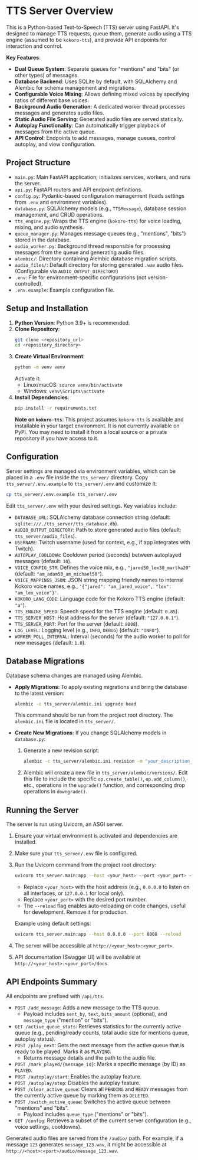 # TTS Server Overview

This is a Python-based Text-to-Speech (TTS) server using FastAPI. It's designed to manage TTS requests, queue them, generate audio using a TTS engine (assumed to be `kokoro-tts`), and provide API endpoints for interaction and control.

**Key Features**:
*   **Dual Queue System**: Separate queues for "mentions" and "bits" (or other types) of messages.
*   **Database Backend**: Uses SQLite by default, with SQLAlchemy and Alembic for schema management and migrations.
*   **Configurable Voice Mixing**: Allows defining mixed voices by specifying ratios of different base voices.
*   **Background Audio Generation**: A dedicated worker thread processes messages and generates audio files.
*   **Static Audio File Serving**: Generated audio files are served statically.
*   **Autoplay Functionality**: Can automatically trigger playback of messages from the active queue.
*   **API Control**: Endpoints to add messages, manage queues, control autoplay, and view configuration.

## Project Structure

*   `main.py`: Main FastAPI application; initializes services, workers, and runs the server.
*   `api.py`: FastAPI routers and API endpoint definitions.
*   `config.py`: Pydantic-based configuration management (loads settings from `.env` and environment variables).
*   `database.py`: SQLAlchemy models (e.g., `TTSMessage`), database session management, and CRUD operations.
*   `tts_engine.py`: Wraps the TTS engine (`kokoro-tts`) for voice loading, mixing, and audio synthesis.
*   `queue_manager.py`: Manages message queues (e.g., "mentions", "bits") stored in the database.
*   `audio_worker.py`: Background thread responsible for processing messages from the queue and generating audio files.
*   `alembic/`: Directory containing Alembic database migration scripts.
*   `audio_files/`: Default directory for storing generated `.wav` audio files. (Configurable via `AUDIO_OUTPUT_DIRECTORY`)
*   `.env`: File for environment-specific configurations (not version-controlled).
*   `.env.example`: Example configuration file.

## Setup and Installation

1.  **Python Version**: Python 3.9+ is recommended.
2.  **Clone Repository**:
    ```bash
    git clone <repository_url>
    cd <repository_directory>
    ```
3.  **Create Virtual Environment**:
    ```bash
    python -m venv venv
    ```
    Activate it:
    *   Linux/macOS: `source venv/bin/activate`
    *   Windows: `venv\Scripts\activate`
4.  **Install Dependencies**:
    ```bash
    pip install -r requirements.txt
    ```
    **Note on `kokoro-tts`**: This project assumes `kokoro-tts` is available and installable in your target environment. It is not currently available on PyPI. You may need to install it from a local source or a private repository if you have access to it.

## Configuration

Server settings are managed via environment variables, which can be placed in a `.env` file inside the `tts_server/` directory.
Copy `tts_server/.env.example` to `tts_server/.env` and customize it:

```bash
cp tts_server/.env.example tts_server/.env
```

Edit `tts_server/.env` with your desired settings. Key variables include:

*   `DATABASE_URL`: SQLAlchemy database connection string (default: `sqlite:///./tts_server/tts_database.db`).
*   `AUDIO_OUTPUT_DIRECTORY`: Path to store generated audio files (default: `tts_server/audio_files`).
*   `USERNAME`: Twitch username (used for context, e.g., if app integrates with Twitch).
*   `AUTOPLAY_COOLDOWN`: Cooldown period (seconds) between autoplayed messages (default: `10`).
*   `VOICE_CONFIG_STR`: Defines the voice mix, e.g., `"jared50_lex30_martha20"` (default: `"am_adam50_am_michael50"`).
*   `VOICE_MAPPINGS_JSON`: JSON string mapping friendly names to internal Kokoro voice names, e.g., `'{"jared": "am_jared_voice", "lex": "am_lex_voice"}'`.
*   `KOKORO_LANG_CODE`: Language code for the Kokoro TTS engine (default: `"a"`).
*   `TTS_ENGINE_SPEED`: Speech speed for the TTS engine (default: `0.85`).
*   `TTS_SERVER_HOST`: Host address for the server (default: `"127.0.0.1"`).
*   `TTS_SERVER_PORT`: Port for the server (default: `8008`).
*   `LOG_LEVEL`: Logging level (e.g., `INFO`, `DEBUG`) (default: `"INFO"`).
*   `WORKER_POLL_INTERVAL`: Interval (seconds) for the audio worker to poll for new messages (default: `1.0`).

## Database Migrations

Database schema changes are managed using Alembic.

*   **Apply Migrations**: To apply existing migrations and bring the database to the latest version:
    ```bash
    alembic -c tts_server/alembic.ini upgrade head
    ```
    This command should be run from the project root directory. The `alembic.ini` file is located in `tts_server/`.

*   **Create New Migrations**: If you change SQLAlchemy models in `database.py`:
    1.  Generate a new revision script:
        ```bash
        alembic -c tts_server/alembic.ini revision -m "your_description_of_change"
        ```
    2.  Alembic will create a new file in `tts_server/alembic/versions/`. Edit this file to include the specific `op.create_table()`, `op.add_column()`, etc., operations in the `upgrade()` function, and corresponding drop operations in `downgrade()`.

## Running the Server

The server is run using Uvicorn, an ASGI server.

1.  Ensure your virtual environment is activated and dependencies are installed.
2.  Make sure your `tts_server/.env` file is configured.
3.  Run the Uvicorn command from the project root directory:
    ```bash
    uvicorn tts_server.main:app --host <your_host> --port <your_port> --reload
    ```
    *   Replace `<your_host>` with the host address (e.g., `0.0.0.0` to listen on all interfaces, or `127.0.0.1` for local only).
    *   Replace `<your_port>` with the desired port number.
    *   The `--reload` flag enables auto-reloading on code changes, useful for development. Remove it for production.

    Example using default settings:
    ```bash
    uvicorn tts_server.main:app --host 0.0.0.0 --port 8008 --reload
    ```

4.  The server will be accessible at `http://<your_host>:<your_port>`.
5.  API documentation (Swagger UI) will be available at `http://<your_host>:<your_port>/docs`.

## API Endpoints Summary

All endpoints are prefixed with `/api/tts`.

*   `POST /add_message`: Adds a new message to the TTS queue.
    *   Payload includes `sent_by`, `text`, `bits_amount` (optional), and `message_type` ("mention" or "bits").
*   `GET /active_queue_stats`: Retrieves statistics for the currently active queue (e.g., pending/ready counts, total audio size for mentions queue, autoplay status).
*   `POST /play_next`: Gets the next message from the active queue that is ready to be played. Marks it as `PLAYING`.
    *   Returns message details and the path to the audio file.
*   `POST /mark_played/{message_id}`: Marks a specific message (by ID) as `PLAYED`.
*   `POST /autoplay/start`: Enables the autoplay feature.
*   `POST /autoplay/stop`: Disables the autoplay feature.
*   `POST /clear_active_queue`: Clears all `PENDING` and `READY` messages from the currently active queue by marking them as `DELETED`.
*   `POST /switch_active_queue`: Switches the active queue between "mentions" and "bits".
    *   Payload includes `queue_type` ("mentions" or "bits").
*   `GET /config`: Retrieves a subset of the current server configuration (e.g., voice settings, cooldowns).

Generated audio files are served from the `/audio/` path. For example, if a message `123` generates `message_123.wav`, it might be accessible at `http://<host>:<port>/audio/message_123.wav`.
